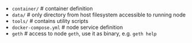 - `container/`          # container definition
- `data/`               # only directory from host filesystem accessible to running node 
- `tools/`              # contains utility scripts
- `docker-compose.yml`  # node service definition
- `geth`                # access to node `geth`, use it as binary, e.g. `geth help`